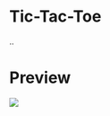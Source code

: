 # Tic-Tac-Toe
..

<h1>Preview</h1>
<img src="https://github.com/Ritikpanta/Tic-Tac-Toe/blob/main/screen.gif?raw=true"></img>
